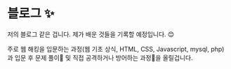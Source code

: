 # 블로그 ✨
저의 블로그 같은 겁니다. 제가 배운 것들을 기록할 예정입니다. 😊

주로 웹 해킹을 입문하는 과정(웹 기초 상식, HTML, CSS, Javascript, mysql, php)과 입문 후 문제 풀이📃 및 직접 공격하거나 방어하는 과정🔨을 올릴겁니다.
